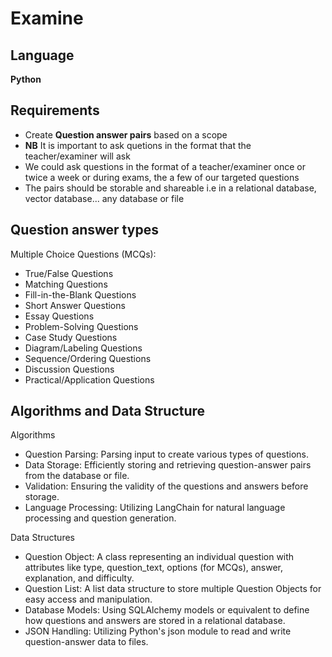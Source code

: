 # Examine

## Language

**Python**

## Requirements 

- Create **Question answer pairs** based on a scope
- **NB** It is important to ask quetions in the format that the teacher/examiner will ask
- We could ask questions in the format of a teacher/examiner once or twice a week or during exams, the a few of our targeted questions
- The pairs should be storable and shareable i.e in a relational database, vector database... any database or file

## Question answer types

Multiple Choice Questions (MCQs):

- True/False Questions
- Matching Questions
- Fill-in-the-Blank Questions
- Short Answer Questions
- Essay Questions
- Problem-Solving Questions
- Case Study Questions
- Diagram/Labeling Questions
- Sequence/Ordering Questions
- Discussion Questions
- Practical/Application Questions

## Algorithms and Data Structure

Algorithms

- Question Parsing: Parsing input to create various types of questions.
- Data Storage: Efficiently storing and retrieving question-answer pairs from the database or file.
- Validation: Ensuring the validity of the questions and answers before storage.
- Language Processing: Utilizing LangChain for natural language processing and question generation.

Data Structures

- Question Object: A class representing an individual question with attributes like type, question_text, options (for MCQs), answer, explanation, and difficulty.
- Question List: A list data structure to store multiple Question Objects for easy access and manipulation.
- Database Models: Using SQLAlchemy models or equivalent to define how questions and answers are stored in a relational database.
- JSON Handling: Utilizing Python's json module to read and write question-answer data to files.
